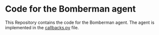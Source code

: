 # Code for the Bomberman agent

This Repository contains the code for the Bomberman agent. The agent is implemented in the [callbacks.py](callbacks.py) file.
